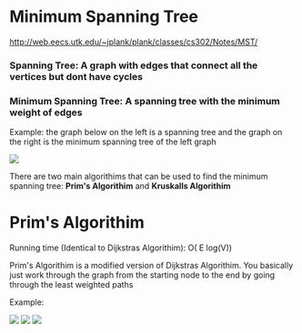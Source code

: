 # Minimum Spanning Tree
http://web.eecs.utk.edu/~jplank/plank/classes/cs302/Notes/MST/

### Spanning Tree: A graph with edges that connect all the vertices but dont have cycles

### Minimum Spanning Tree: A spanning tree with the minimum weight of edges

Example: the graph below on the left is a spanning tree and the graph on the right is the minimum spanning tree of the left graph

![](http://web.eecs.utk.edu/~jplank/plank/classes/cs302/Notes/MST/Ex1.jpg)


There are two main algorithims that can be used to find the minimum spanning tree: **Prim's Algorithim** and **Kruskalls Algorithim**

# Prim's Algorithim
Running time (Identical to Dijkstras Algorithim): O( E log(V))

Prim's Algorithim is a modified version of Dijkstras Algorithim. You basically just work through the graph from the starting node to the end by going through the least weighted paths

Example:

![](http://web.eecs.utk.edu/~jplank/plank/classes/cs302/Notes/MST/G5-2.jpg)
![](http://web.eecs.utk.edu/~jplank/plank/classes/cs302/Notes/MST/G5-8.jpg)
![](http://web.eecs.utk.edu/~jplank/plank/classes/cs302/Notes/MST/G5-9.jpg)
